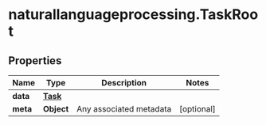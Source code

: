 # naturallanguageprocessing.TaskRoot

## Properties

Name | Type | Description | Notes
------------ | ------------- | ------------- | -------------
**data** | [**Task**](Task.md) |  | 
**meta** | **Object** | Any associated metadata | [optional] 


